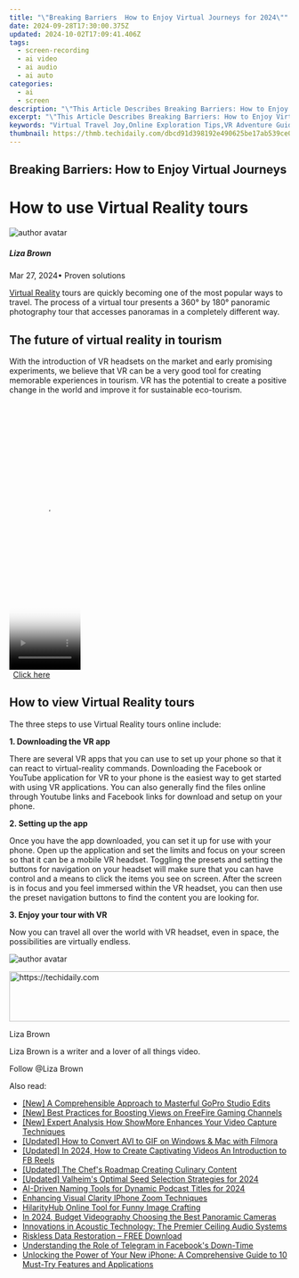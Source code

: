 ```yaml
---
title: "\"Breaking Barriers  How to Enjoy Virtual Journeys for 2024\""
date: 2024-09-28T17:30:00.375Z
updated: 2024-10-02T17:09:41.406Z
tags: 
  - screen-recording
  - ai video
  - ai audio
  - ai auto
categories: 
  - ai
  - screen
description: "\"This Article Describes Breaking Barriers: How to Enjoy Virtual Journeys for 2024\""
excerpt: "\"This Article Describes Breaking Barriers: How to Enjoy Virtual Journeys for 2024\""
keywords: "Virtual Travel Joy,Online Exploration Tips,VR Adventure Guides,Virtual Tour Bliss,Remote Voyage Fun,Journey Enjoyment Hack,Virtual Escapades Guide"
thumbnail: https://thmb.techidaily.com/dbcd91d398192e490625be17ab539ce0390575e1cb979a99a698fecfb5d28b74.jpg
---
```


## Breaking Barriers: How to Enjoy Virtual Journeys

# How to use Virtual Reality tours

![author avatar](https://lh5.googleusercontent.com/-AIMmjowaFs4/AAAAAAAAAAI/AAAAAAAAABc/Y5UmwDaI7HU/s250-c-k/photo.jpg)

##### Liza Brown

 Mar 27, 2024• Proven solutions

[Virtual Reality](https://tools.techidaily.com/wondershare/filmora/download/) tours are quickly becoming one of the most popular ways to travel. The process of a virtual tour presents a 360° by 180° panoramic photography tour that accesses panoramas in a completely different way.

## The future of virtual reality in tourism

 With the introduction of VR headsets on the market and early promising experiments, we believe that VR can be a very good tool for creating memorable experiences in tourism. VR has the potential to create a positive change in the world and improve it for sustainable eco-tourism.

<!-- affiliate ads begin -->
<span id="1975658">
					<video width="128" height="480" style="cursor:pointer"
           poster="//a.impactradius-go.com/display-clicktoplayimage/1975658.png"
           onclick="if(!this.playClicked){this.play();this.setAttribute('controls',true);this.playClicked=true;}">
	   <source src="//a.impactradius-go.com/display-ad/22993-1975658">
	   <img src="//a.impactradius-go.com/display-clicktoplayimage/1975658.png" style="border: none; height: 100%; width: 100%; object-fit: contain">
	</video>
	<div style="width:80px;text-align:center"><a href="javascript:window.open(decodeURIComponent('https%3A%2F%2Fhomestyler.sjv.io%2Fc%2F5597632%2F1975658%2F22993'), '_blank');void(0);">Click here</a></div>
</span>
<img height="0" width="0" src="https://imp.pxf.io/i/5597632/1975658/22993" style="position:absolute;visibility:hidden;" border="0" />
<!-- affiliate ads end -->

## How to view Virtual Reality tours

 The three steps to use Virtual Reality tours online include:

**1\. Downloading the VR app**

 There are several VR apps that you can use to set up your phone so that it can react to virtual-reality commands. Downloading the Facebook or YouTube application for VR to your phone is the easiest way to get started with using VR applications. You can also generally find the files online through Youtube links and Facebook links for download and setup on your phone.

**2\. Setting up the app**

 Once you have the app downloaded, you can set it up for use with your phone. Open up the application and set the limits and focus on your screen so that it can be a mobile VR headset. Toggling the presets and setting the buttons for navigation on your headset will make sure that you can have control and a means to click the items you see on screen. After the screen is in focus and you feel immersed within the VR headset, you can then use the preset navigation buttons to find the content you are looking for.

**3\. Enjoy your tour with VR**

 Now you can travel all over the world with VR headset, even in space, the possibilities are virtually endless.

![author avatar](https://lh5.googleusercontent.com/-AIMmjowaFs4/AAAAAAAAAAI/AAAAAAAAABc/Y5UmwDaI7HU/s250-c-k/photo.jpg)

<!-- affiliate ads begin -->
<a href="https://ephamedtechinc.pxf.io/c/5597632/2137201/26400" target="_top" id="2137201">
  <img src="//a.impactradius-go.com/display-ad/26400-2137201" border="0" alt="https://techidaily.com" width="728" height="90"/>
</a>
<img height="0" width="0" src="https://ephamedtechinc.pxf.io/i/5597632/2137201/26400" style="position:absolute;visibility:hidden;" border="0" />
<!-- affiliate ads end -->

Liza Brown

Liza Brown is a writer and a lover of all things video.

Follow @Liza Brown

<ins class="adsbygoogle"
      style="display:block"
      data-ad-client="ca-pub-7571918770474297"
      data-ad-slot="8358498916"
      data-ad-format="auto"
      data-full-width-responsive="true"></ins>

<span class="atpl-alsoreadstyle">Also read:</span>
<div><ul>
<li><a href="https://extra-hints.techidaily.com/new-a-comprehensible-approach-to-masterful-gopro-studio-edits/"><u>[New] A Comprehensible Approach to Masterful GoPro Studio Edits</u></a></li>
<li><a href="https://youtube-zero.techidaily.com/est-practices-for-boosting-views-on-freefire-gaming-channels/"><u>[New] Best Practices for Boosting Views on FreeFire Gaming Channels</u></a></li>
<li><a href="https://screen-activity-recording.techidaily.com/new-expert-analysis-how-showmore-enhances-your-video-capture-techniques/"><u>[New] Expert Analysis How ShowMore Enhances Your Video Capture Techniques</u></a></li>
<li><a href="https://extra-hints.techidaily.com/updated-how-to-convert-avi-to-gif-on-windows-and-mac-with-filmora/"><u>[Updated] How to Convert AVI to GIF on Windows & Mac with Filmora</u></a></li>
<li><a href="https://facebook-video-recording.techidaily.com/updated-in-2024-how-to-create-captivating-videos-an-introduction-to-fb-reels/"><u>[Updated] In 2024, How to Create Captivating Videos An Introduction to FB Reels</u></a></li>
<li><a href="https://youtube-tips.techidaily.com/ed-the-chefs-roadmap-creating-culinary-content/"><u>[Updated] The Chef's Roadmap Creating Culinary Content</u></a></li>
<li><a href="https://screen-video-capture.techidaily.com/updated-valheims-optimal-seed-selection-strategies-for-2024/"><u>[Updated] Valheim's Optimal Seed Selection Strategies for 2024</u></a></li>
<li><a href="https://extra-hints.techidaily.com/ai-driven-naming-tools-for-dynamic-podcast-titles-for-2024/"><u>AI-Driven Naming Tools for Dynamic Podcast Titles for 2024</u></a></li>
<li><a href="https://extra-hints.techidaily.com/enhancing-visual-clarity-iphone-zoom-techniques/"><u>Enhancing Visual Clarity IPhone Zoom Techniques</u></a></li>
<li><a href="https://extra-hints.techidaily.com/hilarityhub-online-tool-for-funny-image-crafting/"><u>HilarityHub Online Tool for Funny Image Crafting</u></a></li>
<li><a href="https://extra-hints.techidaily.com/in-2024-budget-videography-choosing-the-best-panoramic-cameras/"><u>In 2024, Budget Videography Choosing the Best Panoramic Cameras</u></a></li>
<li><a href="https://techno-recovery.techidaily.com/innovations-in-acoustic-technology-the-premier-ceiling-audio-systems/"><u>Innovations in Acoustic Technology: The Premier Ceiling Audio Systems</u></a></li>
<li><a href="https://snapchat-videos.techidaily.com/riskless-data-restoration-free-download/"><u>Riskless Data Restoration – FREE Download</u></a></li>
<li><a href="https://facebook.techidaily.com/understanding-the-role-of-telegram-in-facebooks-down-time/"><u>Understanding the Role of Telegram in Facebook's Down-Time</u></a></li>
<li><a href="https://os-tips.techidaily.com/unlocking-the-power-of-your-new-iphone-a-comprehensive-guide-to-10-must-try-features-and-applications/"><u>Unlocking the Power of Your New iPhone: A Comprehensive Guide to 10 Must-Try Features and Applications</u></a></li>
</ul></div>

